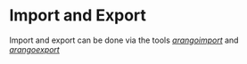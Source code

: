 Import and Export
=================

Import and export can be done via the tools [_arangoimport_](../Programs/Arangoimport/README.md)
and [_arangoexport_](../Programs/Arangoexport/README.md)

<!-- Importing from files -->

<!-- Bulk import via HTTP API -->

<!-- Export to files -->

<!-- Bulk export via HTTP API -->

<!-- Syncing with 3rd party systems? -->
